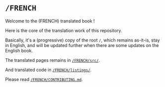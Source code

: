 # `/FRENCH`

Welcome to the (FRENCH) translated book !

Here is the core of the translation work of this repository.

Basically, it's a (progressive) copy of the root `/`, which remains as-it-is,
stay in English, and will be updated further when there are some updates on the
English book.

The translated pages remains in [`/FRENCH/src/`][].

And translated code in [`/FRENCH/listings/`][].

Please read [`/FRENCH/CONTRIBUTING.md`][].

<!-- LINKS : -->

[`/FRENCH/src/`]:
https://github.com/Jimskapt/rust-book-fr/tree/french-release/FRENCH/src/

[`/FRENCH/listings/`]:
https://github.com/Jimskapt/rust-book-fr/tree/french-release/FRENCH/listings/

[`/FRENCH/CONTRIBUTING.md`]:
https://github.com/Jimskapt/rust-book-fr/tree/french-release/FRENCH/CONTRIBUTING.md
